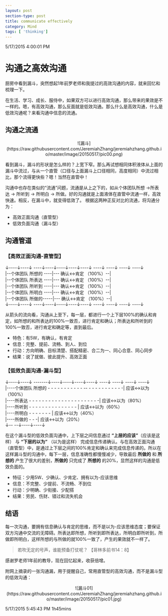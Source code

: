 ```yaml
---
layout: post
section-type: post
title: communicate effectively
category: Mind
tags: [ 'thinking']
---
```


5/17/2015 4:00:01 PM 

# 沟通之高效沟通

厨房中看到漏斗，突然想起1年前罗老师和我提过的高效沟通的内容，就来回忆和梳理一下。

在生活、学习、成长、服侍中，如果双方可以进行高效沟通，那么带来的果效是不一样的。嗯，有高效沟通，那么反面就是低效沟通。那么什么是高效沟通，什么是低效沟通呢？来看沟通中信息的流通。

## 沟通之流通 ##

<center>
![漏斗](https://raw.githubusercontent.com/JeremiahZhang/jeremiahzhang.github.io/master/image/20150517/pic00.png)
</center>  

看到漏斗，漏斗的形状是怎么样的？上宽下窄。那么再试想相同体积液体从上面的漏斗中流过，与从一个直管（口径与上面漏斗上口径相同，高度相同）中流过相比，那个流得更快些？嗯！当然在直管中！

沟通中也存在类似的“流通”问题，流通是从上之下的，如从个体团队所想 ->所表达 -> 所听到 -> 所明白 -> 所做。好的沟通就是上面液体在直管中流通一样，高效快速。相反，在漏斗中，就变得低效了。
根据这两种正反对比的流通，将沟通分为：

- 高效正面沟通（直管型）
- 低效负面沟通（漏斗型）

## 沟通管道

### 【高效正面沟通-直管型】

↓----↓----↓ ----↓----↓----↓----↓----↓ ----↓ ----↓ ----↓ ----↓   
|--个体团队 所想的 ----|--- 确认<->肯定 （100%）--|   
|--个体团队 所表达 ----|--- 确认<->肯定 （100%）--|  
|--个体团队 所听到 ----|--- 确认<->肯定 （100%）--|   
|--个体团队 所明白 ----|--- 确认<->肯定 （100%）--|  
|--个体团队 所做的-----|--- 确认<->肯定 （100%）--|  
↓----↓----↓ ----↓----↓----↓----↓----↓ ----↓ ----↓ ----↓ ----↓   

从箭头的流向看，沟通从上至下，每一层，都进行一个上下层100%的确认和肯定，如所想的和所表达的100%一致否，进行肯定和确认；所表达和所听到的100%一致否，进行肯定和确定等，直到最后。

- 特色：有5W，有确认，有肯定 
- 信息：完整、提前、流畅、到人、到位
- 行动：方向明确、目标清楚、搭配精密、合二为一、同心合意、同心同步
- 结果：说了就做、彼此提升、高效正面

### 【低效负面沟通-漏斗型】

↓----↓----↓ -------↓----↓----↓----↓----↓ ----↓ ----↓ ----↓ ----↓   
|----个体团队 所想的 - - - - - - - - - - - -- - - - - - - - - - - -| 应该<->以为（100%）   
|----所表达 - - - - - - - - - - - - - - - - - - - - - -|  应该<->以为（80%）  
|----所听到 - - - - - - - - - - - - - - - | 应该<->以为（60%）    
|----所明白 - - - - - - - | 应该<->以为（40%）   
|----所做的 - - -|  应该<->以为（20%）   
↓-- --↓----↓----↓ 

在这个漏斗型的低效负面沟通中，上下层之间信息通过 **“上层的应该”**（应该是这样） 与 **“下层的以为”** （以为是这样） 完成信息传递确认。与在高效正面沟通（直管型）中，是通过上下层之间的100%肯定和确认来完成信息传递的。所以在这样漏斗型的沟通中，每下一层，信息准确性都慢慢减少，导致最后 **所做的** 和 **所想的** 产生了很大的差别，**所做的** 只完成了 **所想的** 的20%，显然这样的沟通是低效负面的。

- 特征：少用5W、少确认、少肯定、拥有以为-应该思维
- 信息：不完整、少提前、不流畅、不到位
- 行动：少明确、少衔接、少配搭
- 结果：劳民、伤财、错过和流失机会

## 结语 ##

每一次沟通，要拥有信息确认与肯定的思维，而不是以为-应该思维态度；要保证双方沟通中交流的无障碍。所表达即所想，所听到即所表达，所明白即所听到，所做即所明白，这样所想的与所做的就100%一致了，产生的果效就不一样了。

> 若吹无定的号声，谁能预备打仗呢？ 【哥林多前书14：8】

感谢罗老师1年前的教导，现在回忆起来，收获倍增。

附网上摘录的一张沟通漏，用于提醒自己，常用直管型的高效沟通，而不是漏斗型的低效沟通：

<center>
![漏斗01](https://raw.githubusercontent.com/JeremiahZhang/jeremiahzhang.github.io/master/image/20150517/pic01.jpg)
</center>  

5/17/2015 5:45:43 PM 1h45mins